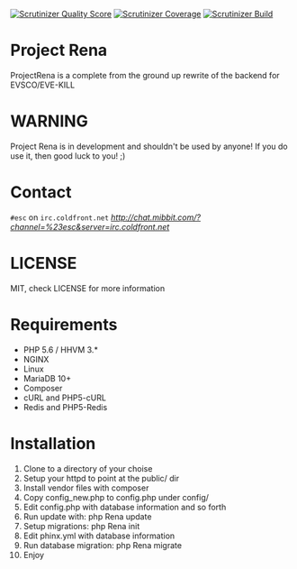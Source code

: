 [![Scrutinizer Quality Score](https://scrutinizer-ci.com/g/EVE-KILL/projectRena/badges/quality-score.png?b=master)](https://scrutinizer-ci.com/g/EVE-KILL/projectRena/)
[![Scrutinizer Coverage](https://scrutinizer-ci.com/g/EVE-KILL/projectRena/badges/coverage.png?b=master)](https://scrutinizer-ci.com/g/EVE-KILL/projectRena/)
[![Scrutinizer Build](https://scrutinizer-ci.com/g/EVE-KILL/projectRena/badges/build.png?b=master)](https://scrutinizer-ci.com/g/EVE-KILL/projectRena/)

# Project Rena
ProjectRena is a complete from the ground up rewrite of the backend for EVSCO/EVE-KILL

# WARNING
Project Rena is in development and shouldn't be used by anyone!
If you do use it, then good luck to you! ;)

# Contact
`#esc` on `irc.coldfront.net`
_http://chat.mibbit.com/?channel=%23esc&server=irc.coldfront.net_

# LICENSE
MIT, check LICENSE for more information

# Requirements
- PHP 5.6 / HHVM 3.*
- NGINX
- Linux
- MariaDB 10+
- Composer
- cURL and PHP5-cURL
- Redis and PHP5-Redis

# Installation
1. Clone to a directory of your choise
2. Setup your httpd to point at the public/ dir
3. Install vendor files with composer
4. Copy config_new.php to config.php under config/
5. Edit config.php with database information and so forth
6. Run update with: php Rena update
7. Setup migrations: php Rena init
8. Edit phinx.yml with database information
9. Run database migration: php Rena migrate
10. Enjoy